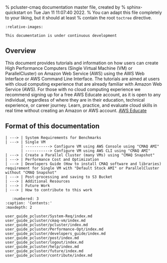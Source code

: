 % pcluster-cmaq documentation master file, created by
%   sphinx-quickstart on Tue Jan 11 11:07:40 2022.
%   You can adapt this file completely to your liking, but it should at least
%   contain the root `toctree` directive.

```{include} ../README.md
:relative-images:
```
```{warning}
This documentation is under continuous development
```

## Overview

This document provides tutorials and information on how users can create High Performance Computers (Single Virtual Machine (VM) or ParallelCluster) on Amazon Web Service (AWS) using the AWS Web Interface or AWS Command Line Interface. The tutorials are aimed at users with cloud computing experience that are already familiar with Amazon Web Service (AWS).  For those with no cloud computing experience we recommend signing up for a free AWS Educate account, as it is open to any individual, regardless of where they are in their education, technical experience, or career journey. Learn, practice, and evaluate cloud skills in real time without creating an Amazon or AWS account. <a href="https://aws.amazon.com/education/awseducate/">AWS Educate</a>

 

## Format of this documentation

```
| ---> | System Requirements for Benchmarks
| ---> | Single VM
       | -----------> Configure VM using AWS Console using "CMAQ AMI"
       | -----------> Configure VM using AWS CLI using "CMAQ AMI"
| ---> | Create a Parallel Cluster (many VMs) using "CMAQ Snapshot"
| ---> | Performance Cost and Optimization
| ---> | Developers Guide (How to install CMAQ software and libraries) 
requirement for Single VM with "Default Stock AMI" or ParallelCluster without "CMAQ Snapshot"
| ---> | Post-processing and saving to S3 Bucket
| ---> | Additional Resources
| ---> | Future Work
| ---> | How to contribute to this work

```

```{toctree}
   :numbered: 3
:caption: 'Contents:'
:maxdepth: 2

user_guide_pcluster/System-Req/index.md
user_guide_pcluster/cmaq-vm/index.md
user_guide_pcluster/pcluster/index.md
user_guide_pcluster/Performance-Opt/index.md
user_guide_pcluster/developers_guide/index.md
user_guide_pcluster/post/index.md
user_guide_pcluster/logout/index.md
user_guide_pcluster/help/index.md
user_guide_pcluster/future/index.md
user_guide_pcluster/contribute/index.md
```
